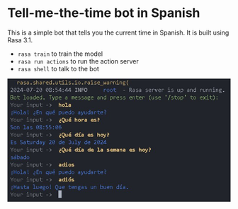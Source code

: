 # Tell-me-the-time bot in Spanish

This is a simple bot that tells you the current time in Spanish. It is built using Rasa 3.1.

- `rasa train` to train the model
- `rasa run actions` to run the action server
- `rasa shell` to talk to the bot

![alt text](image.png)